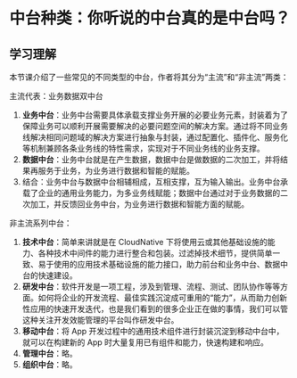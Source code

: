 # 中台种类：你听说的中台真的是中台吗？

## 学习理解

本节课介绍了一些常见的不同类型的中台，作者将其分为“主流”和“非主流”两类：

主流代表：业务数据双中台

1. **业务中台**：业务中台需要具体承载支撑业务开展的必要业务元素，封装着为了保障业务可以顺利开展需要解决的必要问题空间的解决方案。通过将不同业务线解决相同问题域的解决方案进行抽象与封装，通过配置化、插件化、服务化等机制兼顾各条业务线的特性需求，实现对于不同业务线的业务支撑。
2. **数据中台**：业务中台就是在产生数据，数据中台是做数据的二次加工，并将结果再服务于业务，为业务进行数据和智能的赋能。
3. 结合：业务中台与数据中台相辅相成，互相支撑，互为输入输出。业务中台承载了企业的通用业务能力，为多业务线赋能；数据中台通过对于业务数据的二次加工，并反馈回业务中台，为业务进行数据和智能方面的赋能。

非主流系列中台：

1. **技术中台**：简单来讲就是在 CloudNative 下将使用云或其他基础设施的能力、各种技术中间件的能力进行整合和包装。过滤掉技术细节，提供简单一致、易于使用的应用技术基础设施的能力接口，助力前台和业务中台、数据中台的快速建设。
2. **研发中台**：软件开发是一项工程，涉及到管理、流程、测试、团队协作等等方面。如何将企业的开发流程、最佳实践沉淀成可重用的“能力”，从而助力创新性应用的快速开发迭代，也是我们看到的很多企业正在做的事情，我们可以管这种关注开发效能管理的平台叫作研发中台。
3. **移动中台**：将 App 开发过程中的通用技术组件进行封装沉淀到移动中台中，就可以在构建新的 App 时大量复用已有组件和能力，快速构建和响应。
4. **管理中台**：略。
5. **组织中台**：略。
